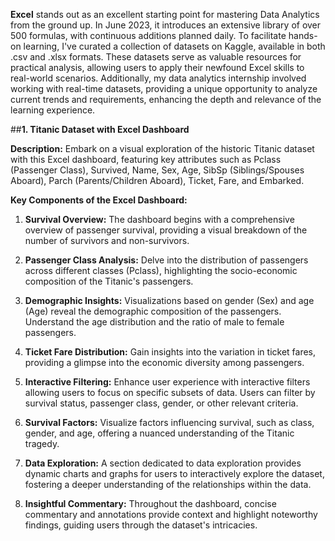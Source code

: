 **Excel** stands out as an excellent starting point for mastering Data Analytics from the ground up. In June 2023, it introduces an extensive library of over 500 formulas, with continuous additions planned daily. To facilitate hands-on learning, I've curated a collection of datasets on Kaggle, available in both .csv and .xlsx formats. These datasets serve as valuable resources for practical analysis, allowing users to apply their newfound Excel skills to real-world scenarios. Additionally, my data analytics internship involved working with real-time datasets, providing a unique opportunity to analyze current trends and requirements, enhancing the depth and relevance of the learning experience.

##**1. Titanic Dataset with Excel Dashboard**

**Description:**
Embark on a visual exploration of the historic Titanic dataset with this Excel dashboard, featuring key attributes such as Pclass (Passenger Class), Survived, Name, Sex, Age, SibSp (Siblings/Spouses Aboard), Parch (Parents/Children Aboard), Ticket, Fare, and Embarked.

**Key Components of the Excel Dashboard:**

1. **Survival Overview:** The dashboard begins with a comprehensive overview of passenger survival, providing a visual breakdown of the number of survivors and non-survivors.

2. **Passenger Class Analysis:** Delve into the distribution of passengers across different classes (Pclass), highlighting the socio-economic composition of the Titanic's passengers.

3. **Demographic Insights:** Visualizations based on gender (Sex) and age (Age) reveal the demographic composition of the passengers. Understand the age distribution and the ratio of male to female passengers.

4. **Ticket Fare Distribution:** Gain insights into the variation in ticket fares, providing a glimpse into the economic diversity among passengers.

5. **Interactive Filtering:** Enhance user experience with interactive filters allowing users to focus on specific subsets of data. Users can filter by survival status, passenger class, gender, or other relevant criteria.

6. **Survival Factors:** Visualize factors influencing survival, such as class, gender, and age, offering a nuanced understanding of the Titanic tragedy.

7. **Data Exploration:** A section dedicated to data exploration provides dynamic charts and graphs for users to interactively explore the dataset, fostering a deeper understanding of the relationships within the data.

8. **Insightful Commentary:** Throughout the dashboard, concise commentary and annotations provide context and highlight noteworthy findings, guiding users through the dataset's intricacies.

